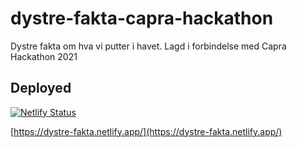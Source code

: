 # dystre-fakta-capra-hackathon

Dystre fakta om hva vi putter i havet. Lagd i forbindelse med Capra Hackathon 2021

## Deployed 

[![Netlify Status](https://api.netlify.com/api/v1/badges/4b38fc0c-ac69-44ff-9354-4c55c3c493ed/deploy-status)](https://app.netlify.com/sites/dystre-fakta/deploys)

[https://dystre-fakta.netlify.app/](https://dystre-fakta.netlify.app/)
